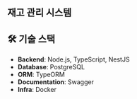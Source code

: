 ## 재고 관리 시스템

## 🛠 기술 스택

- **Backend**: Node.js, TypeScript, NestJS
- **Database**: PostgreSQL
- **ORM**: TypeORM
- **Documentation**: Swagger
- **Infra**: Docker
